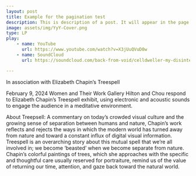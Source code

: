 ```yaml
---
layout: post
title: Example for the pagination test
description: This is description of a post. It will appear in the page of it's category with the description or excerpt shown. Clicking each of them will redirect to the page of the post, the same with clicking "Read More"
image: assets/img/YyY-Cover.png
type: LP
play:
    - name: YouTube
      url: https://www.youtube.com/watch?v=X3jUuQVuD0w
    - name: SoundCloud
      url: https://soundcloud.com/back-from-void/celldweller-my-disintegration-bfv-remix

---
```

In association with Elizabeth Chapin’s Treespell

February 9, 2024
Women and Their Work Gallery
Hilton and Chou respond to Elizabeth Chapin’s Treespell exhibit, using electronic and acoustic sounds to engage the audience in a meditative environment.

About Treepsell: A commentary on today’s crowded visual culture and the growing sense of separation between humans and nature, Chapin’s work reflects and rejects the ways in which the modern world has turned away from nature and toward a constant influx of digital visual information. Treespell is an overarching story about this mutual spell that we’re all involved in; we become ‘beasted’ when we become separate from nature. Chapin’s colorful paintings of trees, which she approaches with the specific and thoughtful care usually reserved for portraiture, remind us of the value of returning our time, attention, and gaze back toward the natural world.
